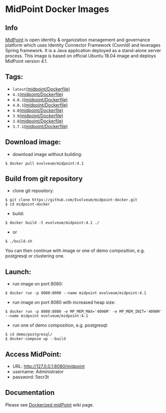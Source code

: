 # MidPoint Docker Images
## Info
[MidPoint](https://github.com/Evolveum/midpoint) is open identity & organization management and governance platform which uses Identity Connector Framework (ConnId) and leverages Spring framework. It is a Java application deployed as a stand-alone server process. This image is based on official Ubuntu 18.04 image and deploys MidPoint version 4.1.

## Tags:
- `latest`[(midpoint/Dockerfile)](https://github.com/Evolveum/midpoint-docker)
- `4.1`[(midpoint/Dockerfile)](https://github.com/Evolveum/midpoint-docker/tree/4.1)
- `4.0.2`[(midpoint/Dockerfile)](https://github.com/Evolveum/midpoint-docker/tree/4.0.2)
- `4.0.1`[(midpoint/Dockerfile)](https://github.com/Evolveum/midpoint-docker/tree/4.0.1)
- `4.0`[(midpoint/Dockerfile)](https://github.com/Evolveum/midpoint-docker/tree/4.0)
- `3.9`[(midpoint/Dockerfile)](https://github.com/Evolveum/midpoint-docker/tree/3.9)
- `3.8`[(midpoint/Dockerfile)](https://github.com/Evolveum/midpoint-docker/tree/3.8)
- `3.7.1`[(midpoint/Dockerfile)](https://github.com/Evolveum/midpoint-docker/tree/3.7.1)

## Download image:
- download image without building:
```
$ docker pull evolveum/midpoint:4.1
```

## Build from git repository  
- clone git repository:
```
$ git clone https://github.com/Evolveum/midpoint-docker.git
$ cd midpoint-docker
```
- build:
```
$ docker build -t evolveum/midpoint:4.1 ./
```
- or
```
$ ./build.sh
```
You can then continue with image or one of demo composition, e.g. postgresql or clustering one.

## Launch:
- run image on port 8080:
```
$ docker run -p 8080:8080 --name midpoint evolveum/midpoint:4.1
```
- run image on port 8080 with increased heap size:
```
$ docker run -p 8080:8080 -e MP_MEM_MAX='4096M' -e MP_MEM_INIT='4096M' --name midpoint evolveum/midpoint:4.1
```
- run one of demo composition, e.g. postgresql:
```
$ cd demo/postgresql/
$ docker-compose up --build
```

## Access MidPoint:
- URL: http://127.0.0.1:8080/midpoint
- username: Administrator
- password: 5ecr3t

## Documentation
Please see [Dockerized midPoint](https://wiki.evolveum.com/display/midPoint/Dockerized+midPoint) wiki page.

